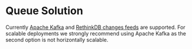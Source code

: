 # Queue Solution

Currently [Apache Kafka](https://kafka.apache.org/) and [RethinkDB changes feeds](https://rethinkdb.com/docs/changefeeds/ruby/) are supported. For scalable deployments we strongly recommend using Apache Kafka as the second option is not horizontally scalable.
